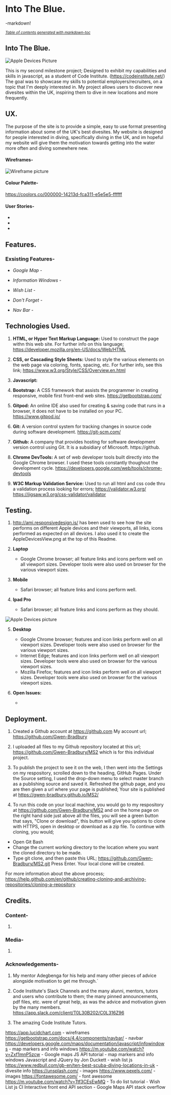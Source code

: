 # Into The Blue.

-markdown!

<small><i><a href='http://ecotrust-canada.github.io/markdown-toc/'>Table of contents generated with markdown-toc</a></i></small>

## Into The Blue.

![Apple Devices Picture](./wireframes/)

This is my second milestone project; Designed to exhibit my capabilities and skills in javascript, as a student 
of Code Institute. (https://codeinstitute.net/)
The goal was to showcase my skills to potential employers/recruiters, on a topic that I'm deeply interested in.
My project allows users to discover new divesites within the UK, inspiring them to dive in new locations and more frequently.

## UX.

The purpose of the site is to provide a simple, easy to use format presenting information about some of the UK's best divesites.
My website is designed for people interested in diving, specifically diving in the UK, and im hopeful my website 
will give them the motivation towards getting into the water more often and diving somewhere new.

#### Wireframes-

![Wireframe picture](./wireframes/MS2.jpeg)

#### Colour Palette-

https://coolors.co/000000-14213d-fca311-e5e5e5-ffffff

#### User Stories-

* 
* 
* 

## Features.

### Exsisting Features-

* _Google Map_ - 

* _Information Windows_ -

* _Wish List_ - 

* _Don't Forget_ -

* _Nav Bar_ -

## Technologies Used.

1. **HTML, or Hyper Text Markup Language:**  Used to construct the page withn this web site.  For further info on this language;   
 https://developer.mozilla.org/en-US/docs/Web/HTML

2. **CSS, or Cascading Style Sheets:**  Used to style the various elements on the web page via coloring, fonts, spacing, etc.  For further info, see this link;
 https://www.w3.org/Style/CSS/Overview.en.html

3. **Javascript:** 

4. **Bootstrap:**  A CSS framework that assists the programmer in creating responsive, mobile first front-end web sites. https://getbootstrap.com/

5. **Gitpod:**  An online IDE also used for creating & saving code that runs in a browser, it does not have to be installed on your PC.
 https://www.gitpod.io/

6. **Git:**  A version control system for tracking changes in source code during software development. https://git-scm.com/

7. **Github:**  A company that provides hosting for software development version control using Git. It is a subsidiary of Microsoft. https://github.

8. **Chrome DevTools:**  A set of web developer tools built directly into the Google Chrome browser. I used these tools constantly thoughout the development cycle.
 https://developers.google.com/web/tools/chrome-devtools

9. **W3C Markup Validation Service:**  Used to run all html and css code thru a validation process looking for errors; https://validator.w3.org/
 https://jigsaw.w3.org/css-validator/validator

 ## Testing.

 1.  http://ami.responsivedesign.is/  has been used to see how the site performs on different Apple devices and their viewports, all links, icons performed as expected on all devices. I also used it to create the AppleDevicesView.png at the top of this Readme.

 2.  **Laptop**
     
      * Google Chrome browser; all feature links and icons perform well on all viewport sizes. Developer tools were also used on browser for the various viewport sizes.

 3.  **Mobile**

      * Safari browser; all feature links and icons perform well.

 4.  **Ipad Pro**

      * Safari browser; all feature links and icons perform as they should.

![Apple Devices picture](./wireframes/)

 5. **Desktop**

      * Google Chrome browser; features and icon links perform well on all viewport sizes. Developer tools were also used on browser for the various viewport sizes.
      * Internet Edge; features and icon links perform well on all viewport sizes. Developer tools were also used on browser for the various viewport sizes.
      * Mozilla Firefox; features and icon links perform well on all viewport sizes. Developer tools were also used on browser for the various viewport sizes.        

 7.  **Open Issues:** 

      *    

 ## Deployment.

1. Created a Github account at https://github.com
  My account url;    https://github.com/Gwen-Bradbury

2. I uploaded all files to my Github repository located at this url; https://github.com/Gwen-Bradbury/MS2  which is for this individual project.

3. To publish the project to see it on the web, I then went into the Settings on my respository, scrolled down to the heading, GitHub Pages. Under the Source setting, I used the drop-down menu to select master branch as a publishing source and saved it.  Refreshed the github page, and you are then given a url where your page is published;
   Your site is published at https://gwen-bradbury.github.io/MS2/

4.  To run this code on your local machine, you would go to my respository at 
https://github.com/Gwen-Bradbury/MS2  and on the home page on the right hand side just above all the files, you will see a green button that says,
"Clone or download", this button will give you options to clone with HTTPS, open in desktop or download as a zip file.
To continue with cloning, you would;
  * Open Git Bash
  * Change the current working directory to the location where you want the cloned directory to be made.
  * Type git clone, and then paste this URL; https://github.com/Gwen-Bradbury/MS2.git      Press Enter. Your local clone will be created.

  For more information about the above process; https://help.github.com/en/github/creating-cloning-and-archiving-repositories/cloning-a-repository

## Credits.

### Content-

1. 

### Media-

1. 

### Acknowledgements-

1. My mentor Adegbenga for his help and many other pieces of advice alongside motivation to get me through.`

2. Code Institute's Slack Channels and the many alunni, mentors, tutors and users who contribute to them; the many pinned announcements, pdf files, etc. were of great help, as was the advice and motivation
given by the many members. https://app.slack.com/client/T0L30B202/C0L316Z96

3. The amazing Code Institute Tutors.

https://app.lucidchart.com - wireframes
https://getbootstrap.com/docs/4.4/components/navbar/ - navbar
https://developers.google.com/maps/documentation/javascript/infowindows - map markers and info windows
https://m.youtube.com/watch?v=Zxf1mnP5zcw - Google maps JS API tutorial - map markers and info windows
Javascript and JQuery by Jon Duckett - wish list js
https://www.redbull.com/gb-en/ten-best-scuba-diving-locations-in-uk - divesite info
https://unsplash.com/ - images
https://www.pexels.com/ - images
https://fontawesome.com/ - font awesome
 https://m.youtube.com/watch?v=Ttf3CEsEwMQ - To do list tutorial - Wish List js
CI Interactive front end API section - Google Maps API
stack overflow